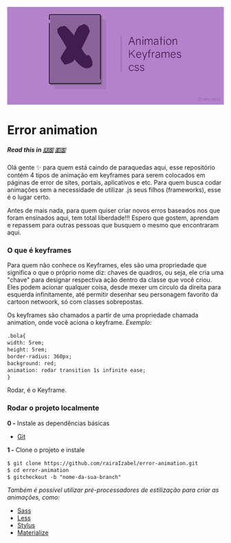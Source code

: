 
![alt](img/hacktober_banner.jpg)
# Error animation
##### Read this in [:us:](translation/english.md) [:es:](translation/spanish.md)

Olá gente :sparkles: para quem está caindo de paraquedas aqui, esse repositório contém 4 tipos de animação em keyframes para serem colocados em páginas de error de sites, portais, aplicativos e etc. Para quem busca codar animações sem a necessidade de utilizar .js seus filhos (frameworks), esse é o lugar certo.

Antes de mais nada, para quem quiser criar novos erros baseados nos que foram ensinados aqui, tem total liberdade!!! Espero que gostem, aprendam e repassem para outras pessoas que busquem o mesmo que encontraram aqui.

### O que é keyframes
Para quem não conhece os Keyframes, eles são uma propriedade que significa o que o próprio nome diz: chaves de quadros, ou seja, ele cria uma "chave" para designar respectiva ação dentro da classe que você criou.
Eles podem acionar qualquer coisa, desde mexer um circulo da direita para esquerda infinitamente, até permitir desenhar seu personagem favorito da cartoon netwoork, só com classes sobrepostas.

Os keyframes são chamados a partir de uma propriedade chamada animation, onde você aciona o keyframe. _Exemplo:_

```
.bola{
width: 5rem;
height: 5rem;
border-radius: 360px;
background: red;
animation: rodar transition 1s infinite ease;
}
```
Rodar, é o Keyframe.

### Rodar o projeto localmente
**0 -** Instale as dependências básicas
- [Git](https://git-scm.com/)

**1 -** Clone o projeto e instale
```
$ git clone https://github.com/rairaIzabel/error-animation.git
$ cd error-animation
$ gitcheckout -b "nome-da-sua-branch"
```
_Também é possível utilizar pré-processadores de estilização para criar as animações, como:_
- [Sass](https://sass-lang.com/install)
- [Less](http://lesscss.org/)
- [Stylus](http://stylus-lang.com/)
- [Materialize](https://materializecss.com/getting-started.html)
